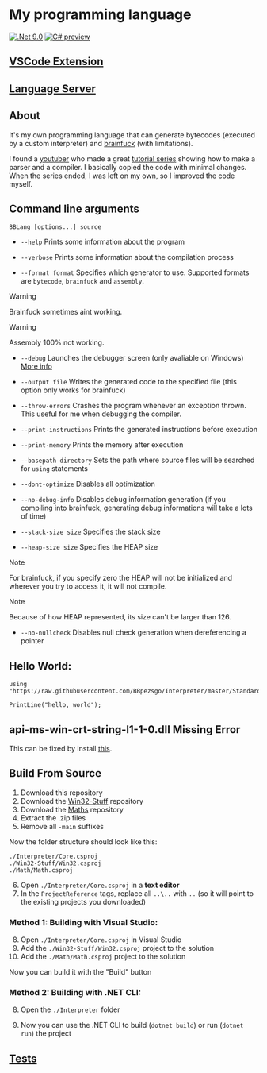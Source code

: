 # My programming language

[![.Net 9.0](https://img.shields.io/badge/.NET-9.0-5C2D91)](#)
[![C# preview](https://img.shields.io/badge/C%23-preview-239120.svg)](#)

## [VSCode Extension](https://github.com/BBpezsgo/InterpreterVSCodeExtension)

## [Language Server](https://github.com/BBpezsgo/BBCode-LanguageServer)

## About
It's my own programming language that can generate bytecodes (executed by a custom interpreter) and [brainfuck](https://esolangs.org/wiki/brainfuck) (with limitations).

I found a [youtuber](https://www.youtube.com/c/uliwitness) who made a great [tutorial series](https://www.youtube.com/watch?v=2DTNDrdqGlo&list=PLZjGMBjt_VVAMW53XnMtNfAQowZwMviBF) showing how to make a parser and a compiler. I basically copied the code with minimal changes. When the series ended, I was left on my own, so I improved the code myself.

## Command line arguments

`BBLang [options...] source`

- `--help` Prints some information about the program

- `--verbose` Prints some information about the compilation process

- `--format format` Specifies which generator to use. Supported formats are `bytecode`, `brainfuck` and `assembly`.

> [!WARNING]
> Brainfuck sometimes aint working.

> [!WARNING]
> Assembly 100% not working.

- `--debug` Launches the debugger screen (only avaliable on Windows) [More info](https://github.com/BBpezsgo/Interpreter/wiki/Debugger)

- `--output file` Writes the generated code to the specified file (this option only works for brainfuck)

- `--throw-errors` Crashes the program whenever an exception thrown. This useful for me when debugging the compiler.

- `--print-instructions` Prints the generated instructions before execution

- `--print-memory` Prints the memory after execution

- `--basepath directory` Sets the path where source files will be searched for `using` statements

- `--dont-optimize` Disables all optimization

- `--no-debug-info` Disables debug information generation (if you compiling into brainfuck, generating debug informations will take a lots of time)

- `--stack-size size` Specifies the stack size

- `--heap-size size` Specifies the HEAP size
> [!NOTE]
> For brainfuck, if you specify zero the HEAP will not be initialized and wherever you try to access it, it will not compile.

> [!NOTE]
> Because of how HEAP represented, its size can't be larger than 126.

- `--no-nullcheck` Disables null check generation when dereferencing a pointer

## Hello World:
```
using "https://raw.githubusercontent.com/BBpezsgo/Interpreter/master/StandardLibrary/System.Console.bbc";

PrintLine("hello, world");
```

## api-ms-win-crt-string-l1-1-0.dll Missing Error
This can be fixed by install [this](https://learn.microsoft.com/en-us/cpp/windows/latest-supported-vc-redist?view=msvc-170).

## Build From Source

1. Download this repository
2. Download the [Win32-Stuff](https://github.com/BBpezsgo/Win32-Stuff) repository
3. Download the [Maths](https://github.com/BBpezsgo/Math) repository
4. Extract the .zip files
5. Remove all `-main` suffixes

Now the folder structure should look like this:
```
./Interpreter/Core.csproj
./Win32-Stuff/Win32.csproj
./Math/Math.csproj
```

6. Open `./Interpreter/Core.csproj` in a **text editor**
7. In the `ProjectReference` tags, replace all `..\..` with `..` (so it will point to the existing projects you downloaded)

### Method 1: Building with Visual Studio:

8. Open `./Interpreter/Core.csproj` in Visual Studio
9. Add the `./Win32-Stuff/Win32.csproj` project to the solution
10. Add the `./Math/Math.csproj` project to the solution

Now you can build it with the "Build" button

### Method 2: Building with .NET CLI:

8. Open the `./Interpreter` folder

11. Now you can use the .NET CLI to build (`dotnet build`) or run (`dotnet run`) the project

## [Tests](https://github.com/BBpezsgo/Interpreter/blob/master/Tests.md)
